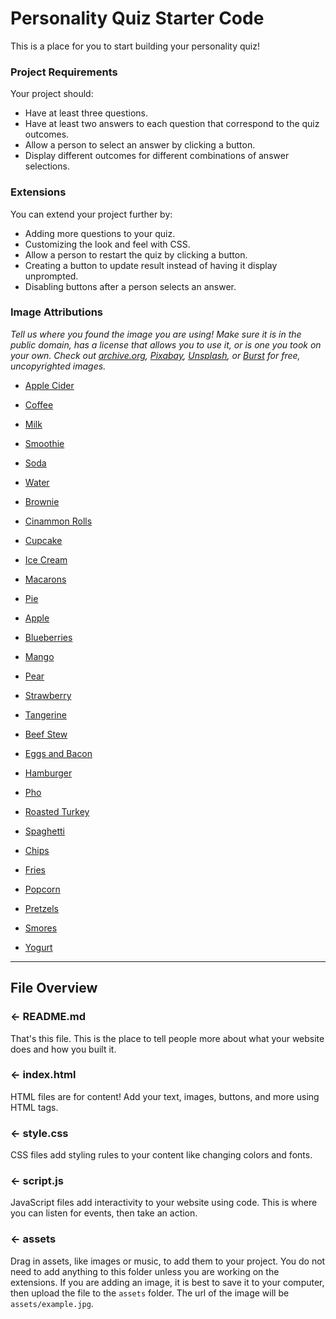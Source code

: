 # Personality Quiz Starter Code

This is a place for you to start building your personality quiz!

### Project Requirements
Your project should:
- Have at least three questions.
- Have at least two answers to each question that correspond to the quiz outcomes.
- Allow a person to select an answer by clicking a button.
- Display different outcomes for different combinations of answer selections.


### Extensions
You can extend your project further by:
- Adding more questions to your quiz.
- Customizing the look and feel with CSS.
- Allow a person to restart the quiz by clicking a button.
- Creating a button to update result instead of having it display unprompted.
- Disabling buttons after a person selects an answer.


### Image Attributions
*Tell us where you found the image you are using! Make sure it is in the public domain, has a license that allows you to use it, or is one you took on your own. Check out [archive.org](https://archive.org/), [Pixabay](https://pixabay.com/), [Unsplash](https://unsplash.com/), or [Burst](https://burst.shopify.com/) for free, uncopyrighted images.*

- [Apple Cider](https://pixabay.com/photos/apple-cider-vintage-food-drink-570106/)
- [Coffee](https://pixabay.com/photos/coffee-cup-cappuccino-latte-2608864/)
- [Milk](https://unsplash.com/photos/_8bnn1GqX70)
- [Smoothie](https://pixabay.com/photos/cocktail-breakfast-fruit-2295728/)
- [Soda](https://pixabay.com/photos/drink-soda-glasses-can-beverage-462776/)
- [Water](https://pixabay.com/photos/water-glass-drops-drink-clear-1585192/)
  
- [Brownie](https://pixabay.com/photos/brownie-dessert-cake-sweet-548591/)
- [Cinammon Rolls](https://pixabay.com/photos/cinnamon-roll-pastry-baking-4878866/)
- [Cupcake](https://pixabay.com/photos/cupcake-dessert-cake-food-3723832/)
- [Ice Cream](https://pixabay.com/photos/ice-cream-flavor-chocolate-vanilla-4401300/)
- [Macarons](https://pixabay.com/photos/macarons-colorful-french-bakery-732017/)
- [Pie](https://pixabay.com/photos/apple-pie-dough-apple-cake-dessert-5479993/)

- [Apple](https://pixabay.com/photos/apples-fruits-food-vitamins-sliced-3580560/)
- [Blueberries](https://pixabay.com/photos/blueberries-berries-fruits-food-3474854/)
- [Mango](https://pixabay.com/photos/mango-hd-mango-mango-fruit-2360551/)
- [Pear](https://pixabay.com/photos/pear-fruit-pears-healthy-1084687/)
- [Strawberry](https://pixabay.com/photos/strawberries-fruits-berries-bucket-3431122/)
- [Tangerine](https://pixabay.com/photos/tangerines-fruit-food-clementines-1721590/)

- [Beef Stew](https://pixabay.com/photos/dish-beef-stew-flatlay-beef-meat-6930432/)
- [Eggs and Bacon](https://pixabay.com/photos/breakfast-eggs-food-meal-brunch-4824364/)
- [Hamburger](https://pixabay.com/photos/burger-hamburger-bun-grilling-2762431/)
- [Pho](https://pixabay.com/photos/soup-pho-soup-vietnam-vietnamese-5250765/)
- [Roasted Turkey](https://pixabay.com/photos/turkey-roast-meal-dish-cuisine-315079/)
- [Spaghetti](https://pixabay.com/photos/beef-cheese-cuisine-delicious-17040/)

- [Chips](https://pixabay.com/photos/crisps-nibble-pringles-chipsets-843993/)
- [Fries](https://pixabay.com/photos/french-fries-potatoes-food-snack-5332766/)
- [Popcorn](https://pixabay.com/photos/popcorn-food-carton-container-1085072/)
- [Pretzels](https://pixabay.com/photos/pretzels-baked-goods-crispy-salty-2759994/)
- [Smores](https://unsplash.com/photos/jUryuTqtsBU)
- [Yogurt](https://pixabay.com/photos/strawberry-dessert-strawberries-2191973/)

---

## File Overview

### ← README.md

That's this file. This is the place to tell people more about what your website does and how you built it. 

### ← index.html

HTML files are for content! Add your text, images, buttons, and more using HTML tags.

### ← style.css

CSS files add styling rules to your content like changing colors and fonts. 

### ← script.js

JavaScript files add interactivity to your website using code. This is where you can listen for events, then take an action.

### ← assets

Drag in assets, like images or music, to add them to your project. You do not need to add anything to this folder unless you are working on the extensions. If you are adding an image, it is best to save it to your computer, then upload the file to the `assets` folder. The url of the image will be `assets/example.jpg`.
